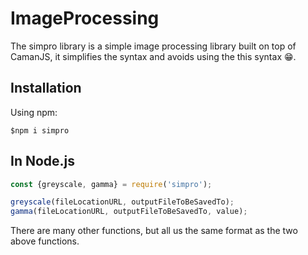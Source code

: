 # ImageProcessing
The simpro library is a simple image processing library built on top of CamanJS, it simplifies the syntax and avoids using the this syntax 😁.

## Installation

Using npm:
```shell
$npm i simpro
```

## In Node.js
```js
const {greyscale, gamma} = require('simpro');

greyscale(fileLocationURL, outputFileToBeSavedTo);
gamma(fileLocationURL, outputFileToBeSavedTo, value);

```
There are many other functions, but all us the same format as the two above functions.
